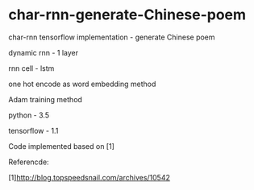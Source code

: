 # char-rnn-generate-Chinese-poem
char-rnn tensorflow implementation - generate Chinese poem

dynamic rnn - 1 layer 

rnn cell - lstm

one hot encode as word embedding method

Adam training method

python - 3.5

tensorflow - 1.1

Code implemented based on [1]

Referencde:

[1]http://blog.topspeedsnail.com/archives/10542
